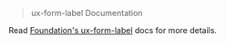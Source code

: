 > ux-form-label Documentation

Read [Foundation's ux-form-label](http://foundation.zurb.com/docs/components/ux-form-label.html) docs for more details.

